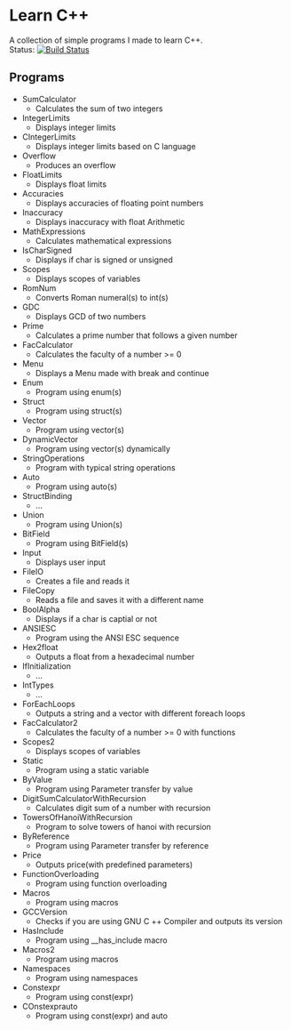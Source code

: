# Learn C++

A collection of simple programs I made to learn C++.  
Status: [![Build Status](https://travis-ci.com/GamesTrap/LearnCPP.svg?branch=master)](https://travis-ci.com/GamesTrap/LearnCPP)

## Programs

- SumCalculator
	- Calculates the sum of two integers
- IntegerLimits
	- Displays integer limits
- CIntegerLimits
	- Displays integer limits based on C language
- Overflow
	- Produces an overflow
- FloatLimits
	- Displays float limits
- Accuracies
	- Displays accuracies of floating point numbers
- Inaccuracy
	- Displays inaccuracy with float Arithmetic
- MathExpressions
	- Calculates mathematical expressions
- IsCharSigned
	- Displays if char is signed or unsigned
- Scopes
	- Displays scopes of variables
- RomNum
	- Converts Roman numeral(s) to int(s)
- GDC
	- Displays GCD of two numbers
- Prime
	- Calculates a prime number that follows a given number
- FacCalculator
	- Calculates the faculty of a number >= 0
- Menu
	- Displays a Menu made with break and continue
- Enum
	- Program using enum(s)
- Struct
	- Program using struct(s)
- Vector
	- Program using vector(s)
- DynamicVector
	- Program using vector(s) dynamically
- StringOperations
	- Program with typical string operations
- Auto
	- Program using auto(s)
- StructBinding
	- ...
- Union
	- Program using Union(s)
- BitField
	- Program using BitField(s)
- Input
	- Displays user input
- FileIO
	- Creates a file and reads it
- FileCopy
	- Reads a file and saves it with a different name
- BoolAlpha
	- Displays if a char is captial or not
- ANSIESC
	- Program using the ANSI ESC sequence
- Hex2float
	- Outputs a float from a hexadecimal number
- IfInitialization
	- ...
- IntTypes
	- ...
- ForEachLoops
	- Outputs a string and a vector with different foreach loops
- FacCalculator2
	- Calculates the faculty of a number >= 0 with functions
- Scopes2
	- Displays scopes of variables
- Static
	- Program using a static variable
- ByValue
	- Program using Parameter transfer by value
- DigitSumCalculatorWithRecursion
	- Calculates digit sum of a number with recursion
- TowersOfHanoiWithRecursion
	- Program to solve towers of hanoi with recursion
- ByReference
	- Program using Parameter transfer by reference
- Price
	- Outputs price(with predefined parameters)
- FunctionOverloading
	- Program using function overloading
- Macros
	- Program using macros
- GCCVersion
	- Checks if you are using GNU C ++ Compiler and outputs its version
- HasInclude
	- Program using __has_include macro
- Macros2
	- Program using macros
- Namespaces
	- Program using namespaces
- Constexpr
	- Program using const(expr)
- COnstexprauto
	- Program using const(expr) and auto